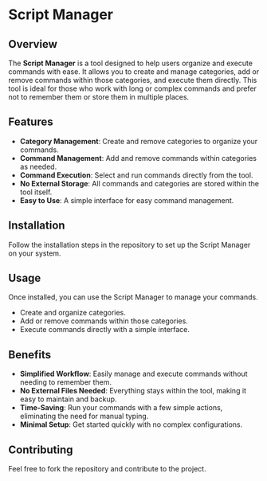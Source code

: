 # Script Manager

## Overview

The **Script Manager** is a tool designed to help users organize and execute commands with ease. It allows you to create and manage categories, add or remove commands within those categories, and execute them directly. This tool is ideal for those who work with long or complex commands and prefer not to remember them or store them in multiple places.

## Features

- **Category Management**: Create and remove categories to organize your commands.
- **Command Management**: Add and remove commands within categories as needed.
- **Command Execution**: Select and run commands directly from the tool.
- **No External Storage**: All commands and categories are stored within the tool itself.
- **Easy to Use**: A simple interface for easy command management.

## Installation

Follow the installation steps in the repository to set up the Script Manager on your system.

## Usage

Once installed, you can use the Script Manager to manage your commands.

- Create and organize categories.
- Add or remove commands within those categories.
- Execute commands directly with a simple interface.

## Benefits

- **Simplified Workflow**: Easily manage and execute commands without needing to remember them.
- **No External Files Needed**: Everything stays within the tool, making it easy to maintain and backup.
- **Time-Saving**: Run your commands with a few simple actions, eliminating the need for manual typing.
- **Minimal Setup**: Get started quickly with no complex configurations.

## Contributing

Feel free to fork the repository and contribute to the project.
